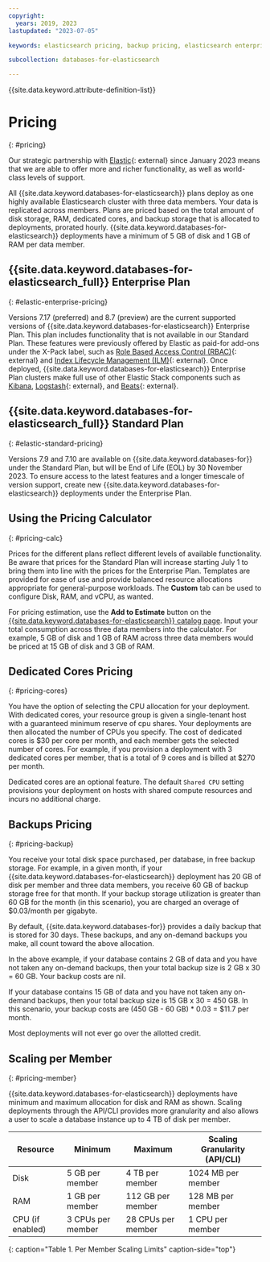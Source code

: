 ```yaml
---
copyright:
  years: 2019, 2023
lastupdated: "2023-07-05"

keywords: elasticsearch pricing, backup pricing, elasticsearch enterprise, elasticsearch standard

subcollection: databases-for-elasticsearch

---
```


{{site.data.keyword.attribute-definition-list}}

# Pricing
{: #pricing}

Our strategic partnership with [Elastic](https://www.elastic.co/about/){: external} since January 2023 means that we are able to offer more and richer functionality, as well as world-class levels of support.

All {{site.data.keyword.databases-for-elasticsearch}} plans deploy as one highly available Elasticsearch cluster with three data members. Your data is replicated across members. Plans are priced based on the total amount of disk storage, RAM, dedicated cores, and backup storage that is allocated to deployments, prorated hourly. {{site.data.keyword.databases-for-elasticsearch}} deployments have a minimum of 5 GB of disk and 1 GB of RAM per data member.

## {{site.data.keyword.databases-for-elasticsearch_full}} Enterprise Plan
{: #elastic-enterprise-pricing}

Versions 7.17 (preferred) and 8.7 (preview) are the current supported versions of {{site.data.keyword.databases-for-elasticsearch}} Enterprise Plan. This plan includes functionality that is not available in our Standard Plan. These features were previously offered by Elastic as paid-for add-ons under the X-Pack label, such as [Role Based Access Control (RBAC)](https://www.elastic.co/guide/en/elasticsearch/reference/7.17/es-security-principles.html#security-create-appropriate-users){: external} and [Index Lifecycle Management (ILM)](https://www.elastic.co/guide/en/elasticsearch/reference/7.17/index-lifecycle-management.html){: external}.
Once deployed, {{site.data.keyword.databases-for-elasticsearch}} Enterprise Plan clusters make full use of other Elastic Stack components such as [Kibana](/docs/databases-for-elasticsearch?topic=databases-for-elasticsearch-getting-started#kibana), [Logstash](https://www.elastic.co/logstash/){: external}, and [Beats](https://www.elastic.co/beats/){: external}.

## {{site.data.keyword.databases-for-elasticsearch_full}} Standard Plan
{: #elastic-standard-pricing}

Versions 7.9 and 7.10 are available on {{site.data.keyword.databases-for}} under the Standard Plan, but will be End of Life (EOL) by 30 November 2023. To ensure access to the latest features and a longer timescale of version support, create new {{site.data.keyword.databases-for-elasticsearch}} deployments under the Enterprise Plan.

## Using the Pricing Calculator
{: #pricing-calc}

Prices for the different plans reflect different levels of available functionality. Be aware that prices for the Standard Plan will increase starting July 1 to bring them into line with the prices for the Enterprise Plan. Templates are provided for ease of use and provide balanced resource allocations appropriate for general-purpose workloads. The **Custom** tab can be used to configure Disk, RAM, and vCPU, as wanted.

For pricing estimation, use the **Add to Estimate** button on the [{{site.data.keyword.databases-for-elasticsearch}} catalog page](https://cloud.ibm.com/catalog/databases-for-elasticsearch). Input your total consumption across three data members into the calculator. For example, 5 GB of disk and 1 GB of RAM across three data members would be priced at 15 GB of disk and 3 GB of RAM.

## Dedicated Cores Pricing
{: #pricing-cores}

You have the option of selecting the CPU allocation for your deployment. With dedicated cores, your resource group is given a single-tenant host with a guaranteed minimum reserve of cpu shares. Your deployments are then allocated the number of CPUs you specify. The cost of dedicated cores is $30 per core per month, and each member gets the selected number of cores. For example, if you provision a deployment with 3 dedicated cores per member, that is a total of 9 cores and is billed at $270 per month. 

Dedicated cores are an optional feature. The default `Shared CPU` setting provisions your deployment on hosts with shared compute resources and incurs no additional charge.

## Backups Pricing
{: #pricing-backup}

You receive your total disk space purchased, per database, in free backup storage. For example, in a given month, if your {{site.data.keyword.databases-for-elasticsearch}} deployment has 20 GB of disk per member and three data members, you receive 60 GB of backup storage free for that month. If your backup storage utilization is greater than 60 GB for the month (in this scenario), you are charged an overage of $0.03/month per gigabyte. 

By default, {{site.data.keyword.databases-for}} provides a daily backup that is stored for 30 days. These backups, and any on-demand backups you make, all count toward the above allocation.

In the above example, if your database contains 2 GB of data and you have not taken any on-demand backups, then your total backup size is 2 GB x 30 = 60 GB. Your backup costs are nil.

If your database contains 15 GB of data and you have not taken any on-demand backups, then your total backup size is 15 GB x 30 = 450 GB. In this scenario, your backup costs are (450 GB - 60 GB) * 0.03 = $11.7 per month.

Most deployments will not ever go over the allotted credit.

## Scaling per Member
{: #pricing-member}

{{site.data.keyword.databases-for-elasticsearch}} deployments have minimum and maximum allocation for disk and RAM as shown. Scaling deployments through the API/CLI provides more granularity and also allows a user to scale a database instance up to 4 TB of disk per member.

| Resource | Minimum | Maximum | Scaling Granularity (API/CLI) |
| ---------- | ----- | ----- | ------- |
| Disk | 5 GB per member | 4 TB per member | 1024 MB per member |
| RAM | 1 GB per member | 112 GB per member | 128 MB per member |
| CPU (if enabled) | 3 CPUs per member | 28 CPUs per member| 1 CPU per member |
{: caption="Table 1. Per Member Scaling Limits" caption-side="top"}
